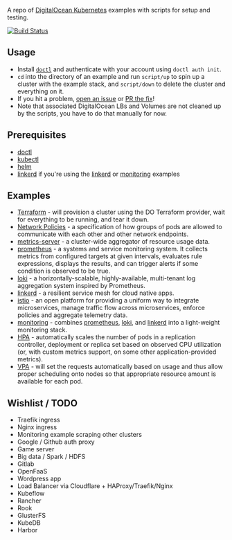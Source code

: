 A repo of [DigitalOcean Kubernetes](https://www.digitalocean.com/products/kubernetes/) examples with scripts for setup and testing.

[![Build Status](https://travis-ci.org/snormore/doks-examples.svg?branch=master)](https://travis-ci.org/snormore/doks-examples)

## Usage

 - Install [`doctl`](https://github.com/digitalocean/doctl) and authenticate with your account using `doctl auth init`.
 - `cd` into the directory of an example and run `script/up` to spin up a cluster with the example stack, and `script/down` to delete the cluster and everything on it.
 - If you hit a problem, [open an issue](https://github.com/snormore/doks-examples/issues/new) or [PR the fix](https://github.com/snormore/doks-examples/pulls)!
 - Note that associated DigitalOcean LBs and Volumes are not cleaned up by the scripts, you have to do that manually for now.

## Prerequisites

 - [doctl](https://github.com/digitalocean/doctl#installing-doctl)
 - [kubectl](https://kubernetes.io/docs/tasks/tools/install-kubectl/)
 - [helm](https://github.com/helm/helm/blob/master/docs/install.md)
 - [linkerd](https://linkerd.io/2/getting-started/#step-1-install-the-cli) if you're using the [linkerd](linkerd/) or [monitoring](monitoring/) examples

## Examples

 - [Terraform](https://www.terraform.io/) - will provision a cluster using the DO Terraform provider, wait for everything to be running, and tear it down.
 - [Network Policies](network-policy/) - a specification of how groups of pods are allowed to communicate with each other and other network endpoints.
 - [metrics-server](metrics-server/) - a cluster-wide aggregator of resource usage data.
 - [prometheus](prometheus/) - a systems and service monitoring system. It collects metrics from configured targets at given intervals, evaluates rule expressions, displays the results, and can trigger alerts if some condition is observed to be true.
 - [loki](loki/) - a horizontally-scalable, highly-available, multi-tenant log aggregation system inspired by Prometheus.
 - [linkerd](linkerd/) - a resilient service mesh for cloud native apps.
 - [istio](istio/) - an open platform for providing a uniform way to integrate microservices, manage traffic flow across microservices, enforce policies and aggregate telemetry data.
 - [monitoring](monitoring/) - combines [prometheus](prometheus/), [loki](loki/), and [linkerd](linkerd/) into a light-weight monitoring stack.
 - [HPA](hpa/) - automatically scales the number of pods in a replication controller, deployment or replica set based on observed CPU utilization (or, with custom metrics support, on some other application-provided metrics).
 - [VPA](vpa/) - will set the requests automatically based on usage and thus allow proper scheduling onto nodes so that appropriate resource amount is available for each pod.

## Wishlist / TODO

 - Traefik ingress
 - Nginx ingress
 - Monitoring example scraping other clusters
 - Google / Github auth proxy
 - Game server
 - Big data / Spark / HDFS
 - Gitlab
 - OpenFaaS
 - Wordpress app
 - Load Balancer via Cloudflare + HAProxy/Traefik/Nginx
 - Kubeflow
 - Rancher
 - Rook
 - GlusterFS
 - KubeDB
 - Harbor
